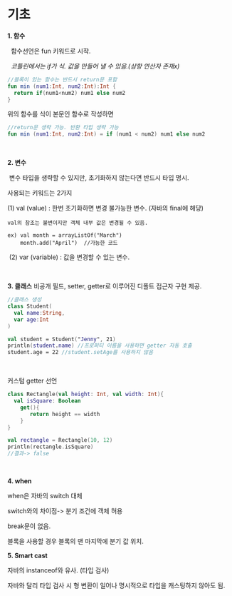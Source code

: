 # 기초
**1. 함수**

&nbsp; 함수선언은 fun 키워드로 시작.

&nbsp; _코틀린에서는 if가 식. 값을 만들어 낼 수 있음.(삼항 연산자 존재x)_

```kotlin
//블록이 있는 함수는 반드시 return문 포함
fun min (num1:Int, num2:Int):Int {
  return if(num1<num2) num1 else num2
}
```

위의 함수를 식이 본문인 함수로 작성하면

```kotlin
//return문 생략 가능. 반환 타입 생략 가능
fun min (num1:Int, num2:Int) = if (num1 < num2) num1 else num2
```
&nbsp;

**2. 변수**

&nbsp;변수 타입을 생략할 수 있지만, 초기화하지 않는다면 반드시 타입 명시.

사용되는 키워드는 2가지

(1) val (value) : 한번 초기화하면 변경 불가능한 변수. (자바의 final에 해당)&nbsp;

    val의 참조는 불변이지만 객체 내부 값은 변경될 수 있음.
    
    ex) val month = arrayListOf("March")
        month.add("April")  //가능한 코드
        
&nbsp;(2) var (variable) : 값을 변경할 수 있는 변수.

&nbsp;


**3. 클래스**
비공개 필드, setter, getter로 이루어진 디폴트 접근자 구현 제공.

```kotlin
//클래스 생성
class Student(
  val name:String,
  var age:Int
)

val student = Student("Jenny", 21)
println(student.name) //프로퍼티 이름을 사용하면 getter 자동 호출
student.age = 22 //student.setAge를 사용하지 않음

```
&nbsp;

커스텀 getter 선언
```kotlin
class Rectangle(val height: Int, val width: Int){
  val isSquare: Boolean
    get(){
       return height == width
    }
}

val rectangle = Rectangle(10, 12)
println(rectangle.isSquare)
//결과-> false
```
&nbsp;

**4. when**

when은 자바의 switch 대체

switch와의 차이점-> 분기 조건에 객체 허용

break문이 없음. 

블록을 사용할 경우 블록의 맨 마지막에 분기 값 위치.


**5. Smart cast**

자바의 instanceof와 유사. (타입 검사)

자바와 달리 타입 검사 시 형 변환이 일어나 명시적으로 타입을 캐스팅하지 않아도 됨.
